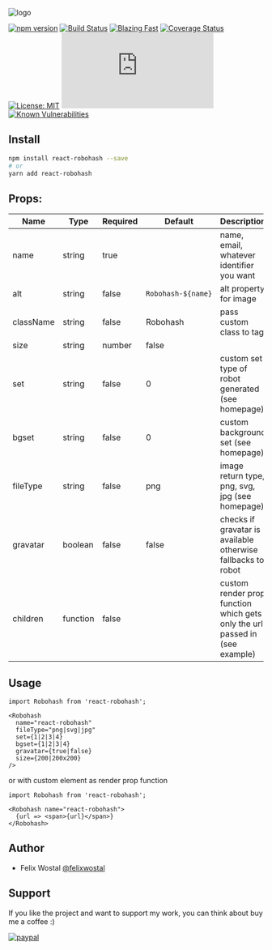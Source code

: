 ![logo](https://i.ibb.co/j6CkJV4/react-robohash.png)

[![npm version](https://badge.fury.io/js/react-robohash.svg)](https://badge.fury.io/js/react-robohash)
[![Build Status](https://travis-ci.org/fel1xw/react-robohash.svg?branch=master)](https://travis-ci.org/fel1xw/react-robohash)
[![Blazing Fast](https://badgen.now.sh/badge/speed/blazing%20%F0%9F%94%A5/green)](https://npm.im/react-robohash)
[![Coverage Status](https://coveralls.io/repos/github/fel1xw/react-robohash/badge.svg?branch=master)](https://coveralls.io/github/fel1xw/react-robohash?branch=master)
[![License: MIT](https://img.shields.io/badge/License-MIT-yellow.svg)](https://opensource.org/licenses/MIT)
[![gzip size](http://img.badgesize.io/https://unpkg.com/react-robohash@latest/dist/index.js?compression=gzip)](https://unpkg.com/react-robohash@latest/dist/index.js)
[![Known Vulnerabilities](https://snyk.io/test/github/fel1xw/react-robohash/badge.svg)](https://snyk.io/test/github/fel1xw/react-robohash)

## Install
```sh
npm install react-robohash --save
# or
yarn add react-robohash
```

## Props:
| Name        | Type            | Required | Default            | Description                                                                 |
|-------------|-----------------|----------|--------------------|-----------------------------------------------------------------------------|
| name        | string          | true     |                    | name, email, whatever identifier you want                                   |
| alt         | string          | false    | `Robohash-${name}` | alt property for image                                                      |
| className   | string          | false    | Robohash           | pass custom class to <im /> tag                                             |
| size        | string | number | false    |                    | specify image size like 200 or 100x50 (square works best)                   |
| set         | string          | false    | 0                  | custom set type of robot generated (see homepage)                           |
| bgset       | string          | false    | 0                  | custom background set (see homepage)                                        |
| fileType    | string          | false    | png                | image return type, png, svg, jpg (see homepage)                             |
| gravatar    | boolean         | false    | false              | checks if gravatar is available otherwise fallbacks to robot                |
| children    | function        | false    |                    | custom render prop function which gets only the url passed in (see example) |

## Usage
```
import Robohash from 'react-robohash';

<Robohash
  name="react-robohash"
  fileType="png|svg|jpg"
  set={1|2|3|4}
  bgset={1|2|3|4}
  gravatar={true|false}
  size={200|200x200}
/>
```

or with custom element as render prop function
```
import Robohash from 'react-robohash';

<Robohash name="react-robohash">
  {url => <span>{url}</span>}
</Robohash>
```

## Author
* Felix Wostal [@felixwostal](https://twitter.com/felixwostal)

## Support
If you like the project and want to support my work, you can think about buy me a coffee :)

[![paypal](https://img.shields.io/badge/donate-paypal-blue.svg)](https://paypal.me/felixwostal/1)
